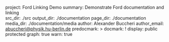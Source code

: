 project: Ford Linking Demo 
summary: Demonstrate Ford documentation and linking  
src_dir: ./src
output_dir: ./documentation
page_dir: ./documentation
media_dir: ./documentation/media
author: Alexander Buccheri 
author_email: abuccheri@physik.hu-berlin.de 
predocmark: >
docmark: !
display: public
         protected
graph: true
warn: true